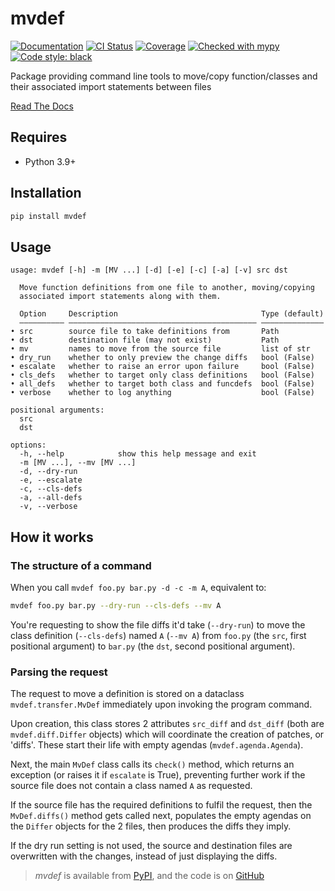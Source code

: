 # mvdef

[![Documentation](https://readthedocs.org/projects/mvdef/badge/?version=latest)](https://mvdef.readthedocs.io/en/latest/)
[![CI Status](https://github.com/lmmx/mvdef/actions/workflows/master.yml/badge.svg)](https://github.com/lmmx/mvdef/actions/workflows/master.yml)
[![Coverage](https://codecov.io/gh/lmmx/mvdef/branch/master/graph/badge.svg)](https://codecov.io/github/lmmx/mvdef)
[![Checked with mypy](http://www.mypy-lang.org/static/mypy_badge.svg)](http://mypy-lang.org)
[![Code style: black](https://img.shields.io/badge/code%20style-black-000000.svg)](https://github.com/psf/black)

Package providing command line tools to move/copy function/classes and their associated import statements between files

[Read The Docs](https://mvdef.readthedocs.io/en/latest/)

## Requires

- Python 3.9+

## Installation

```sh
pip install mvdef
```

## Usage

```
usage: mvdef [-h] -m [MV ...] [-d] [-e] [-c] [-a] [-v] src dst

  Move function definitions from one file to another, moving/copying
  associated import statements along with them.

  Option     Description                                Type (default)
  —————————— —————————————————————————————————————————— ——————————————
• src        source file to take definitions from       Path
• dst        destination file (may not exist)           Path
• mv         names to move from the source file         list of str
• dry_run    whether to only preview the change diffs   bool (False)
• escalate   whether to raise an error upon failure     bool (False)
• cls_defs   whether to target only class definitions   bool (False)
• all_defs   whether to target both class and funcdefs  bool (False)
• verbose    whether to log anything                    bool (False)

positional arguments:
  src
  dst

options:
  -h, --help            show this help message and exit
  -m [MV ...], --mv [MV ...]
  -d, --dry-run
  -e, --escalate
  -c, --cls-defs
  -a, --all-defs
  -v, --verbose
```

## How it works

### The structure of a command

When you call `mvdef foo.py bar.py -d -c -m A`, equivalent to:

```sh
mvdef foo.py bar.py --dry-run --cls-defs --mv A
```

You're requesting to show the file diffs it'd take (`--dry-run`)
to move the class definition (`--cls-defs`) named `A` (`--mv A`)
from `foo.py` (the `src`, first positional argument)
to `bar.py` (the `dst`, second positional argument).

### Parsing the request

The request to move a definition is stored on a dataclass `mvdef.transfer.MvDef`
immediately upon invoking the program command.

Upon creation, this class stores 2 attributes `src_diff` and `dst_diff`
(both are `mvdef.diff.Differ` objects) which will coordinate the creation of patches,
or 'diffs'. These start their life with empty agendas (`mvdef.agenda.Agenda`).

Next, the main `MvDef` class calls its `check()` method, which returns an exception
(or raises it if `escalate` is True), preventing further work if the source file
does not contain a class named `A` as requested.

If the source file has the required definitions to fulfil the request,
then the `MvDef.diffs()` method gets called next,
populates the empty agendas on the `Differ` objects for the 2 files,
then produces the diffs they imply.

If the dry run setting is not used, the source and destination files are overwritten
with the changes, instead of just displaying the diffs.

> _mvdef_ is available from [PyPI](https://pypi.org/project/mvdef), and
> the code is on [GitHub](https://github.com/lmmx/mvdef)

